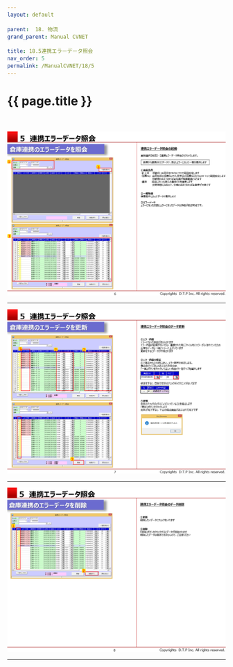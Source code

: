 ```yaml
---
layout: default

parent:  18. 物流
grand_parent: Manual CVNET

title: 18.5連携エラーデータ照会
nav_order: 5
permalink: /ManualCVNET/18/5
---
```


# {{ page.title }} <br/><br/>


<a href="/img/Butsuryu/B7.PNG" target="_blank">
<img src="/img/Butsuryu/B7.PNG" alt="login image"></a>

---


<a href="/img/Butsuryu/B8.PNG" target="_blank">
<img src="/img/Butsuryu/B8.PNG" alt="login image"></a>

---


<a href="/img/Butsuryu/B9.PNG" target="_blank">
<img src="/img/Butsuryu/B9.PNG" alt="login image"></a>

---




